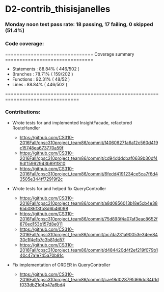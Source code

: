 # D2-contrib_thisisjanelles

### Monday noon test pass rate: 18 passing, 17 failing, 0 skipped (51.4%)
### Code coverage: 
=============================== Coverage summary ===============================
* Statements   : 88.84% ( 446/502 )
* Branches     : 78.71% ( 159/202 )
* Functions    : 92.31% ( 48/52 )
* Lines        : 88.84% ( 446/502 )

================================================================================

### Contributions:

* Wrote tests for and implemented InsightFacade, refactored RouteHandler
	* https://github.com/CS310-2016Fall/cpsc310project_team86/commit/f40606271a6a12c560d419c15748ea673770a59f
	* https://github.com/CS310-2016Fall/cpsc310project_team86/commit/cd94dddcbaf0639b30df49df15962943b891f810
	* https://github.com/CS310-2016Fall/cpsc310project_team86/commit/6fedd4191234ce5ca7f6d43505e344ff72919f2c

* Wrote tests for and helped fix QueryController
	* https://github.com/CS310-2016Fall/cpsc310project_team86/commit/a8d0856013b18e5cb4e3865b086f3fb8d6b46098
	* https://github.com/CS310-2016Fall/cpsc310project_team86/commit/75d893f4a07af3eac8652f870ed153b157d8e011
	* https://github.com/CS310-2016Fall/cpsc310project_team86/commit/ac7da231a90053e34ee8430c1f4e1b7c3b81dd57
	* https://github.com/CS310-2016Fall/cpsc310project_team86/commit/d484420d4f2ef219f079b140c47a1e745a70b81c

* Fix implementation of ORDER in QueryController
	* https://github.com/CS310-2016Fall/cpsc310project_team86/commit/cae18d02879fd66dc34b1df033db21d4b47a6bd4
